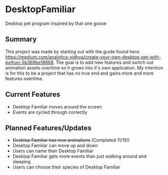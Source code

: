 # DesktopFamiliar
Desktop pet program inspired by that one goose

## Summary
This project was made by starting out with the guide found here: https://medium.com/analytics-vidhya/create-your-own-desktop-pet-with-python-5b369be18868. The goal is to add new features and switch out animation assets overtime so it grows into it's own application. My intention is for this to be a project that has no true end and gains more and more features overtime.

## Current Features
* Desktop Familiar moves around the screen
* Events are cycled through correctly

## Planned Features/Updates
* <s>Desktop Familiar has new animations</s> (Completed 11/15!)
* Desktop Familiar can move up and down
* Users can name their Desktop Familiar
* Desktop Familiar gets more events than just walking around and sleeping
* Users can choose their species of Desktop Familiar
